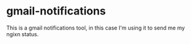 # gmail-notifications

This is a gmail notifications tool, in this case I'm using it to send me my ngixn status.
